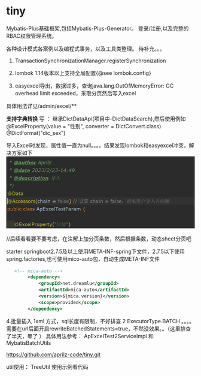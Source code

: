 # tiny

Mybatis-Plus基础框架,包括Mybatis-Plus-Generator。 登录/注册,以及完整的RBAC权限管理系统。

各种设计模式各案例以及编程式事务，以及工具类整理。 待补充。。。

1. TransactionSynchronizationManager.registerSynchronization

2. lombok 1.14版本以上支持全局配置{@see lombok.config}


3. easyexcel导出，数据过多，查询java.lang.OutOfMemoryError: GC overhead limit exceeded，采取分页然后写入excel

具体用法详见/admin/excel/**

**支持字典转换**
写 ： 继承DictDataApi(项目中-DictDataSearch),然后使用例如
@ExcelProperty(value = "性别", converter = DictConvert.class)
@DictFormat("dic_sex")


导入Excel时发现，属性值一直为null。。。。结果发现lombok和easyexcel冲突，解决方案如下
![img.png](docs/imgs/img.png)

//后续看看要不要考虑，在注解上加分页条数，然后根据条数，动态sheet分页吧


starter springboot2.7.5及以上使用META-INF-spring下文件，2.7.5以下使用spring.factories,也可使用mico-auto包，自动生成META-INF文件

```xml
   <!-- mica-auto -->
        <dependency>
            <groupId>net.dreamlu</groupId>
            <artifactId>mica-auto</artifactId>
            <version>${mica.version}</version>
            <scope>provided</scope>
        </dependency>
```

4.批量插入
1xml <foreach>方式，sql长度有限制，不好排查
2 ExecutorType.BATCH 。。。。需要在url后面开启rewriteBatchedStatements=true，不然没效果。。（这里排查了半天，晕了 ）
具体用法参考： ApExcelTest2ServiceImpl 和 MybatisBatchUtils


https://github.com/aprilz-code/tiny.git



util使用：
TreeUtil 使用示例看代码

